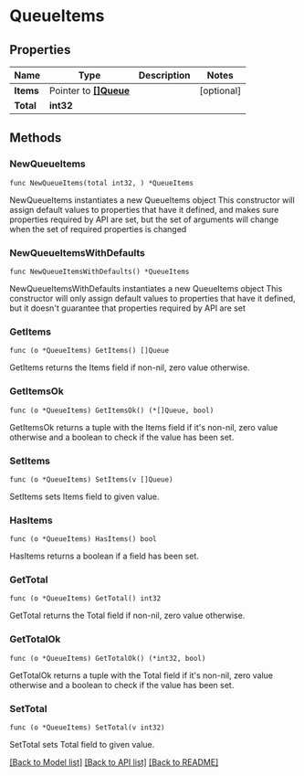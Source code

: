 # QueueItems

## Properties

Name | Type | Description | Notes
------------ | ------------- | ------------- | -------------
**Items** | Pointer to [**[]Queue**](Queue.md) |  | [optional]
**Total** | **int32** |  |

## Methods

### NewQueueItems

`func NewQueueItems(total int32, ) *QueueItems`

NewQueueItems instantiates a new QueueItems object
This constructor will assign default values to properties that have it defined,
and makes sure properties required by API are set, but the set of arguments
will change when the set of required properties is changed

### NewQueueItemsWithDefaults

`func NewQueueItemsWithDefaults() *QueueItems`

NewQueueItemsWithDefaults instantiates a new QueueItems object
This constructor will only assign default values to properties that have it defined,
but it doesn't guarantee that properties required by API are set

### GetItems

`func (o *QueueItems) GetItems() []Queue`

GetItems returns the Items field if non-nil, zero value otherwise.

### GetItemsOk

`func (o *QueueItems) GetItemsOk() (*[]Queue, bool)`

GetItemsOk returns a tuple with the Items field if it's non-nil, zero value otherwise
and a boolean to check if the value has been set.

### SetItems

`func (o *QueueItems) SetItems(v []Queue)`

SetItems sets Items field to given value.

### HasItems

`func (o *QueueItems) HasItems() bool`

HasItems returns a boolean if a field has been set.

### GetTotal

`func (o *QueueItems) GetTotal() int32`

GetTotal returns the Total field if non-nil, zero value otherwise.

### GetTotalOk

`func (o *QueueItems) GetTotalOk() (*int32, bool)`

GetTotalOk returns a tuple with the Total field if it's non-nil, zero value otherwise
and a boolean to check if the value has been set.

### SetTotal

`func (o *QueueItems) SetTotal(v int32)`

SetTotal sets Total field to given value.

[[Back to Model list]](../README.md#documentation-for-models) [[Back to API list]](../README.md#documentation-for-api-endpoints) [[Back to README]](../README.md)
